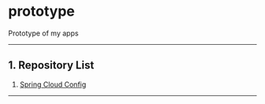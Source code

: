 # prototype
Prototype of my apps

---

## 1. Repository List
1. [Spring Cloud Config](https://github.com/idealful/prototype/tree/master/spring-cloud-config)

---
